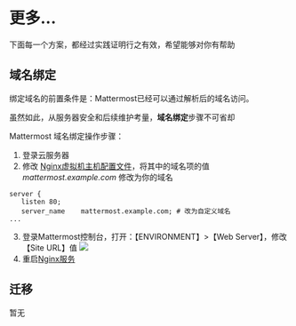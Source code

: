 # 更多...

下面每一个方案，都经过实践证明行之有效，希望能够对你有帮助

## 域名绑定

绑定域名的前置条件是：Mattermost已经可以通过解析后的域名访问。  

虽然如此，从服务器安全和后续维护考量，**域名绑定**步骤不可省却  

Mattermost 域名绑定操作步骤：

1. 登录云服务器
2. 修改 [Nginx虚拟机主机配置文件](/zh/stack-components.md#nginx)，将其中的域名项的值 *mattermost.example.com* 修改为你的域名
```text
server {
   listen 80;
   server_name    mattermost.example.com; # 改为自定义域名
...
```
3. 登录Mattermost控制台，打开：【ENVIRONMENT】>【Web Server】，修改 【Site URL】值
   ![](https://libs.websoft9.com/Websoft9/DocsPicture/en/mattermost/mattermost-urlset-websoft9.png)
4. 重启[Nginx服务](/zh/admin-services.md#nginx)

## 迁移

暂无

